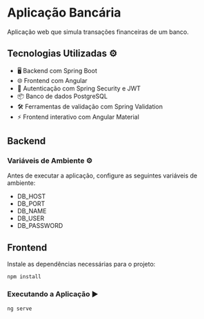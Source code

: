 
# Aplicação Bancária

Aplicação web que simula transações financeiras de um banco.

## Tecnologias Utilizadas ⚙️

- 🖥️ Backend com Spring Boot
- 🌐 Frontend com Angular
- 🔐 Autenticação com Spring Security e JWT
- 📦 Banco de dados PostgreSQL
- 🛠️ Ferramentas de validação com Spring Validation
- ⚡ Frontend interativo com Angular Material

## Backend
### Variáveis de Ambiente ⚙️
Antes de executar a aplicação, configure as seguintes variáveis de ambiente: 
- DB_HOST
- DB_PORT
- DB_NAME
- DB_USER
- DB_PASSWORD

## Frontend
Instale as dependências necessárias para o projeto:

    npm install

### Executando a Aplicação ▶️

    ng serve
